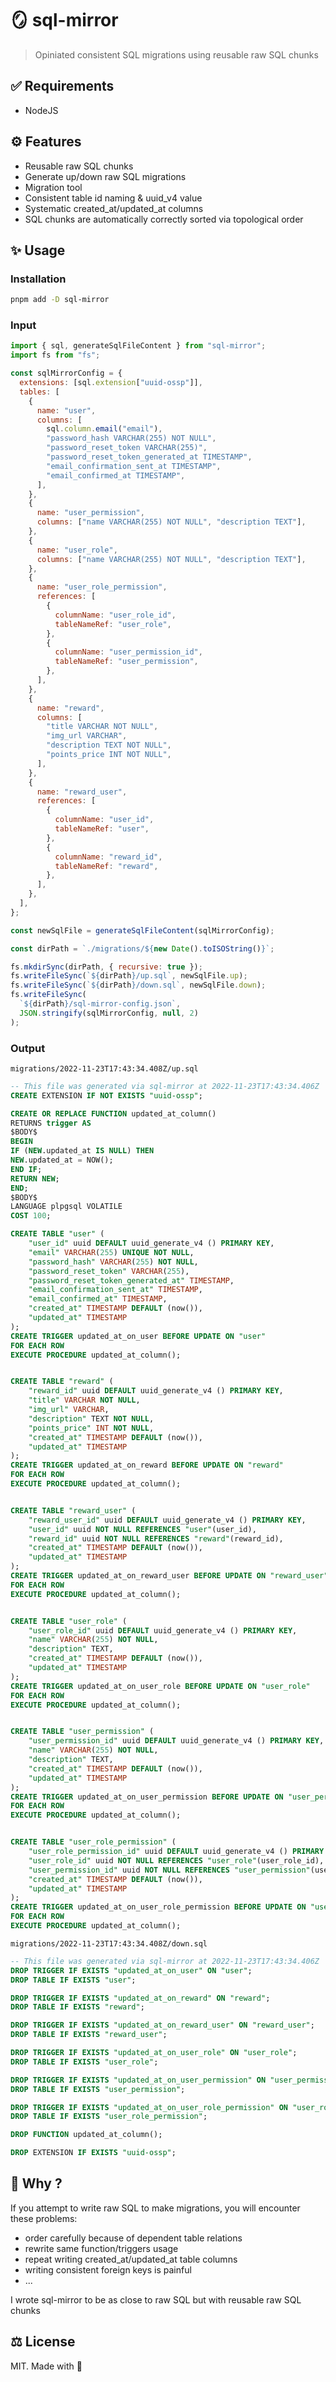 # 🪞 sql-mirror

> Opiniated consistent SQL migrations using reusable raw SQL chunks

## ✅ Requirements

- NodeJS

## ⚙️ Features

- Reusable raw SQL chunks
- Generate up/down raw SQL migrations
- Migration tool
- Consistent table id naming & uuid_v4 value
- Systematic created_at/updated_at columns
- SQL chunks are automatically correctly sorted via topological order

## ✨ Usage

### Installation

```sh
pnpm add -D sql-mirror
```

### Input

```js
import { sql, generateSqlFileContent } from "sql-mirror";
import fs from "fs";

const sqlMirrorConfig = {
  extensions: [sql.extension["uuid-ossp"]],
  tables: [
    {
      name: "user",
      columns: [
        sql.column.email("email"),
        "password_hash VARCHAR(255) NOT NULL",
        "password_reset_token VARCHAR(255)",
        "password_reset_token_generated_at TIMESTAMP",
        "email_confirmation_sent_at TIMESTAMP",
        "email_confirmed_at TIMESTAMP",
      ],
    },
    {
      name: "user_permission",
      columns: ["name VARCHAR(255) NOT NULL", "description TEXT"],
    },
    {
      name: "user_role",
      columns: ["name VARCHAR(255) NOT NULL", "description TEXT"],
    },
    {
      name: "user_role_permission",
      references: [
        {
          columnName: "user_role_id",
          tableNameRef: "user_role",
        },
        {
          columnName: "user_permission_id",
          tableNameRef: "user_permission",
        },
      ],
    },
    {
      name: "reward",
      columns: [
        "title VARCHAR NOT NULL",
        "img_url VARCHAR",
        "description TEXT NOT NULL",
        "points_price INT NOT NULL",
      ],
    },
    {
      name: "reward_user",
      references: [
        {
          columnName: "user_id",
          tableNameRef: "user",
        },
        {
          columnName: "reward_id",
          tableNameRef: "reward",
        },
      ],
    },
  ],
};

const newSqlFile = generateSqlFileContent(sqlMirrorConfig);

const dirPath = `./migrations/${new Date().toISOString()}`;

fs.mkdirSync(dirPath, { recursive: true });
fs.writeFileSync(`${dirPath}/up.sql`, newSqlFile.up);
fs.writeFileSync(`${dirPath}/down.sql`, newSqlFile.down);
fs.writeFileSync(
  `${dirPath}/sql-mirror-config.json`,
  JSON.stringify(sqlMirrorConfig, null, 2)
);
```

### Output

`migrations/2022-11-23T17:43:34.408Z/up.sql`

```sql
-- This file was generated via sql-mirror at 2022-11-23T17:43:34.406Z
CREATE EXTENSION IF NOT EXISTS "uuid-ossp";

CREATE OR REPLACE FUNCTION updated_at_column()
RETURNS trigger AS
$BODY$
BEGIN
IF (NEW.updated_at IS NULL) THEN
NEW.updated_at = NOW();
END IF;
RETURN NEW;
END;
$BODY$
LANGUAGE plpgsql VOLATILE
COST 100;

CREATE TABLE "user" (
    "user_id" uuid DEFAULT uuid_generate_v4 () PRIMARY KEY,
    "email" VARCHAR(255) UNIQUE NOT NULL,
    "password_hash" VARCHAR(255) NOT NULL,
    "password_reset_token" VARCHAR(255),
    "password_reset_token_generated_at" TIMESTAMP,
    "email_confirmation_sent_at" TIMESTAMP,
    "email_confirmed_at" TIMESTAMP,
    "created_at" TIMESTAMP DEFAULT (now()),
    "updated_at" TIMESTAMP
);
CREATE TRIGGER updated_at_on_user BEFORE UPDATE ON "user"
FOR EACH ROW
EXECUTE PROCEDURE updated_at_column();


CREATE TABLE "reward" (
    "reward_id" uuid DEFAULT uuid_generate_v4 () PRIMARY KEY,
    "title" VARCHAR NOT NULL,
    "img_url" VARCHAR,
    "description" TEXT NOT NULL,
    "points_price" INT NOT NULL,
    "created_at" TIMESTAMP DEFAULT (now()),
    "updated_at" TIMESTAMP
);
CREATE TRIGGER updated_at_on_reward BEFORE UPDATE ON "reward"
FOR EACH ROW
EXECUTE PROCEDURE updated_at_column();


CREATE TABLE "reward_user" (
    "reward_user_id" uuid DEFAULT uuid_generate_v4 () PRIMARY KEY,
    "user_id" uuid NOT NULL REFERENCES "user"(user_id),
    "reward_id" uuid NOT NULL REFERENCES "reward"(reward_id),
    "created_at" TIMESTAMP DEFAULT (now()),
    "updated_at" TIMESTAMP
);
CREATE TRIGGER updated_at_on_reward_user BEFORE UPDATE ON "reward_user"
FOR EACH ROW
EXECUTE PROCEDURE updated_at_column();


CREATE TABLE "user_role" (
    "user_role_id" uuid DEFAULT uuid_generate_v4 () PRIMARY KEY,
    "name" VARCHAR(255) NOT NULL,
    "description" TEXT,
    "created_at" TIMESTAMP DEFAULT (now()),
    "updated_at" TIMESTAMP
);
CREATE TRIGGER updated_at_on_user_role BEFORE UPDATE ON "user_role"
FOR EACH ROW
EXECUTE PROCEDURE updated_at_column();


CREATE TABLE "user_permission" (
    "user_permission_id" uuid DEFAULT uuid_generate_v4 () PRIMARY KEY,
    "name" VARCHAR(255) NOT NULL,
    "description" TEXT,
    "created_at" TIMESTAMP DEFAULT (now()),
    "updated_at" TIMESTAMP
);
CREATE TRIGGER updated_at_on_user_permission BEFORE UPDATE ON "user_permission"
FOR EACH ROW
EXECUTE PROCEDURE updated_at_column();


CREATE TABLE "user_role_permission" (
    "user_role_permission_id" uuid DEFAULT uuid_generate_v4 () PRIMARY KEY,
    "user_role_id" uuid NOT NULL REFERENCES "user_role"(user_role_id),
    "user_permission_id" uuid NOT NULL REFERENCES "user_permission"(user_permission_id),
    "created_at" TIMESTAMP DEFAULT (now()),
    "updated_at" TIMESTAMP
);
CREATE TRIGGER updated_at_on_user_role_permission BEFORE UPDATE ON "user_role_permission"
FOR EACH ROW
EXECUTE PROCEDURE updated_at_column();
```

`migrations/2022-11-23T17:43:34.408Z/down.sql`

```sql
-- This file was generated via sql-mirror at 2022-11-23T17:43:34.406Z
DROP TRIGGER IF EXISTS "updated_at_on_user" ON "user";
DROP TABLE IF EXISTS "user";

DROP TRIGGER IF EXISTS "updated_at_on_reward" ON "reward";
DROP TABLE IF EXISTS "reward";

DROP TRIGGER IF EXISTS "updated_at_on_reward_user" ON "reward_user";
DROP TABLE IF EXISTS "reward_user";

DROP TRIGGER IF EXISTS "updated_at_on_user_role" ON "user_role";
DROP TABLE IF EXISTS "user_role";

DROP TRIGGER IF EXISTS "updated_at_on_user_permission" ON "user_permission";
DROP TABLE IF EXISTS "user_permission";

DROP TRIGGER IF EXISTS "updated_at_on_user_role_permission" ON "user_role_permission";
DROP TABLE IF EXISTS "user_role_permission";

DROP FUNCTION updated_at_column();

DROP EXTENSION IF EXISTS "uuid-ossp";
```

## 🤔 Why ?

If you attempt to write raw SQL to make migrations, you will encounter these problems:

- order carefully because of dependent table relations
- rewrite same function/triggers usage
- repeat writing created_at/updated_at table columns
- writing consistent foreign keys is painful
- ...

I wrote sql-mirror to be as close to raw SQL but with reusable raw SQL chunks

## ⚖️ License

MIT. Made with 💖
